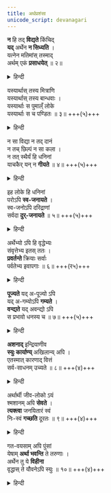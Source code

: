 ```yaml
---
title: अर्थप्रशंसा
unicode_script: devanagari
---
```


**न** हि तद् **विद्यते** किंचिद्  
**यद्** अर्थेन **न सिध्यति** ।  
यत्नेन मतिमांस् तस्माद्  
अर्थम् एकं **प्रसाधयेत्** ॥ २॥  

<details><summary>हिन्दी</summary>

संसार में ऐसी कोई वस्तु नहीं है जो धन द्वारा सिद्ध न होती हो,
इसलिए बुद्धिमान् व्यक्ति को चाहिये कि यत्न के साथ केवल धन का उपार्जन करे ॥ २ ॥ 
</details>


यस्यार्थास् तस्य मित्राणि  
यस्यार्थास् तस्य बान्धवाः ।  
यस्यार्थाः स पुमाल्ँ लोके  
यस्यार्थाः स च पण्डितः ॥ ३॥ +++(५)+++  

<details><summary>हिन्दी</summary>

जिसके पास धन है उसी के मित्र होते हैं ! जिसके पास धन है उसी के बन्धु होते हैं । जिसके पास घन रहता है वही इस संसार में पुरुष है और जिसके पास धन है वही पण्डित ( सदसद्विवेकशील ) समझा जाता है ॥ ३ ॥
</details>


न सा विद्या न तद् दानं  
न तच् छिल्पं न सा कला ।  
न तत् स्थैर्यं हि धनिनां  
याचकैर् यन् न **गीयते** ॥ ४॥ +++(५)+++  

<details><summary>हिन्दी</summary>

न कोई ऐसी वह विद्या है, न वह दान है, न वह कारीगरी है, न वह कला है, न वह स्थिरता है, जिसे धनिकों में याचकगण न कहते हों (अर्थात् विद्या आदि समस्त गुण धनिकों में ही कहे जाते हैं ) ॥ ४ ॥ 
</details>


इह लोके हि धनिनां  
परोऽपि **स्व-जनायते** ।  
स्व-जनोऽपि दरिद्राणां  
सर्वदा **दुर्-जनायते** ॥ ५॥ +++(५)+++  

<details><summary>हिन्दी</summary>

इस संसार में अनात्मीय लोग भी धनियों के आत्मीय ( सम्बन्धी ) हो जाते हैं, किन्तु दरिद्र पुरुष के अपने कुटुम्बी भी सर्वदा दुर्जन के समान व्यवहार करने लगते हैं ॥ ५ ॥ 
</details>


अर्थेभ्यो ऽपि हि वृद्धेभ्यः  
संवृत्तेभ्य इतस् ततः ।  
**प्रवर्तन्ते** क्रियाः सर्वाः  
पर्वतेभ्य इवापगाः ॥ ६॥ +++(र५)+++  

<details><summary>हिन्दी</summary>

जिस प्रकार पर्वतों से ही सब नदियाँ निकल कर समस्त कार्य पूर्ण करती हैं, उसी प्रकार इधर-उधर से इकट्ठा कर बढ़ाये हुए धन से ही समस्त लौकिक क्रियाओं की प्रवृत्ति होती है ॥ ६ ॥ 
</details>


**पूज्यते** यद् अ-पूज्यो ऽपि  
यद् अ-गम्योऽपि **गम्यते** ।  
**वन्द्यते** यद् अवन्द्यो ऽपि  
स प्रभावो धनस्य च ॥ ७॥ +++(५)+++  

<details><summary>हिन्दी</summary>

यह धन का ही प्रभाव है जो कि -- अपूज्य भी पूजित होता है, न जाने योग्य के यहां भी जाया जाता है और प्रणाम न करने के योग्य भी व्यक्ति लोगों से प्रणम्य हो जाता है ॥ ७ ॥
</details>


**अशनाद्** इन्द्रियाणीव  
**स्युः कार्याण्य्** अखिलान्य् अपि ।  
एतस्मात् कारणाद् वित्तं  
सर्व-साधनम् उच्यते ॥ ८॥ +++(४)+++  

<details><summary>हिन्दी</summary>

जिस प्रकार भोजन करने से समस्त इन्द्रियां सबल होती हैं, उसी प्रकार समस्त कार्य घन से ही सम्पन्न होते हैं, इसलिए घन सर्वसाधन कहलाता है ॥८॥ 
</details>


अर्थार्थी जीव-लोको ऽयं  
श्मशानम् अपि **सेवते** ।  
**त्यक्त्वा** जनयितारं स्वं  
निः-स्वं **गच्छति** दूरतः ॥ ९॥ +++(४)+++  

<details><summary>हिन्दी</summary>

धन की अभिलाषा से प्राणी श्मशान ( मुर्दा जलाने का स्थान ) का मी सेवन करता है, और वही प्राणी अपने उत्पन्न करनेवाले निर्धन पिता को भी छोड़ कर दूर चला जाता है ॥ ९ ॥ 

</details>


गत-वयसाम् अपि पुंसां  
येषाम् **अर्था भवन्ति** ते तरुणाः ।  
अर्थेन तु ये **विहीना**  
वृद्धास् ते यौवनेऽपि स्युः ॥ १०॥ +++(४)+++  

<details><summary>हिन्दी</summary>

वृद्ध पुरुषों में भी जिनके पास धन है वे तरुण हैं । किन्तु जो धनहीन हैं वे युवावस्था में भी वृद्ध हो जाते हैं ॥ १० ॥
</details>
